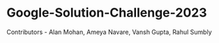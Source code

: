# Google-Solution-Challenge-2023
Contributors - Alan Mohan, Ameya Navare, Vansh Gupta, Rahul Sumbly 
